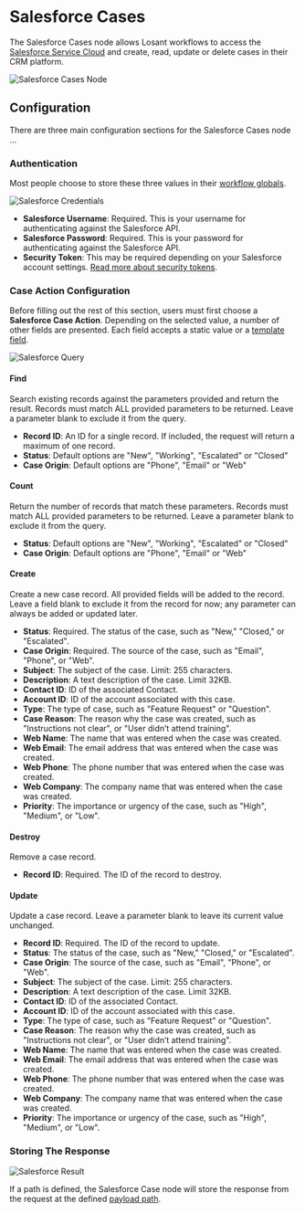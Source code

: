 # Salesforce Cases

The Salesforce Cases node allows Losant workflows to access the [Salesforce Service Cloud](https://www.salesforce.com/products/service-cloud/overview/) and create, read, update or delete cases in their CRM platform.

![Salesforce Cases Node](/images/workflows/data/salesforce-overview.png "Salesforce Cases Node")

## Configuration

There are three main configuration sections for the Salesforce Cases node ...

### Authentication

Most people choose to store these three values in their [workflow globals](/workflows/overview/#workflow-globals).

![Salesforce Credentials](/images/workflows/data/salesforce-credentials.png "Salesforce Credentials")

*   **Salesforce Username**: Required. This is your username for authenticating against the Salesforce API.
*   **Salesforce Password**: Required. This is your password for authenticating against the Salesforce API.
*   **Security Token**: This may be required depending on your Salesforce account settings. <a href="https://developer.salesforce.com/forums?id=906F00000009B2zIAE" target="_blank">Read more about security tokens</a>.

### Case Action Configuration

Before filling out the rest of this section, users must first choose a **Salesforce Case Action**. Depending on the selected value, a number of other fields are presented. Each field accepts a static value or a [template field](/workflows/overview/#template-fields-and-payload-paths).

![Salesforce Query](/images/workflows/data/salesforce-query.png "Salesforce Query")

#### Find

Search existing records against the parameters provided and return the result. Records must match ALL provided parameters to be returned. Leave a parameter blank to exclude it from the query.

*   **Record ID**: An ID for a single record. If included, the request will return a maximum of one record.
*   **Status**: Default options are "New", "Working", "Escalated" or "Closed"
*   **Case Origin**: Default options are "Phone", "Email" or "Web"

#### Count

Return the number of records that match these parameters. Records must match ALL provided parameters to be returned. Leave a parameter blank to exclude it from the query.

*   **Status**: Default options are "New", "Working", "Escalated" or "Closed"
*   **Case Origin**: Default options are "Phone", "Email" or "Web"

#### Create

Create a new case record. All provided fields will be added to the record. Leave a field blank to exclude it from the record for now; any parameter can always be added or updated later.

*   **Status**: Required. The status of the case, such as "New," "Closed," or "Escalated".
*   **Case Origin**: Required. The source of the case, such as "Email", "Phone", or "Web".
*   **Subject**: The subject of the case. Limit: 255 characters.
*   **Description**: A text description of the case. Limit 32KB.
*   **Contact ID**: ID of the associated Contact.
*   **Account ID**: ID of the account associated with this case.
*   **Type**: The type of case, such as "Feature Request" or "Question".
*   **Case Reason**: The reason why the case was created, such as "Instructions not clear", or "User didn’t attend training".
*   **Web Name**: The name that was entered when the case was created.
*   **Web Email**: The email address that was entered when the case was created.
*   **Web Phone**: The phone number that was entered when the case was created.
*   **Web Company**: The company name that was entered when the case was created.
*   **Priority**: The importance or urgency of the case, such as "High", "Medium", or "Low".

#### Destroy

Remove a case record.

*   **Record ID**: Required. The ID of the record to destroy.

#### Update

Update a case record. Leave a parameter blank to leave its current value unchanged.

*   **Record ID**: Required. The ID of the record to update.
*   **Status**: The status of the case, such as "New," "Closed," or "Escalated".
*   **Case Origin**: The source of the case, such as "Email", "Phone", or "Web".
*   **Subject**: The subject of the case. Limit: 255 characters.
*   **Description**: A text description of the case. Limit 32KB.
*   **Contact ID**: ID of the associated Contact.
*   **Account ID**: ID of the account associated with this case.
*   **Type**: The type of case, such as "Feature Request" or "Question".
*   **Case Reason**: The reason why the case was created, such as "Instructions not clear", or "User didn’t attend training".
*   **Web Name**: The name that was entered when the case was created.
*   **Web Email**: The email address that was entered when the case was created.
*   **Web Phone**: The phone number that was entered when the case was created.
*   **Web Company**: The company name that was entered when the case was created.
*   **Priority**: The importance or urgency of the case, such as "High", "Medium", or "Low".

### Storing The Response

![Salesforce Result](/images/workflows/data/salesforce-result.png "Salesforce Result")

 If a path is defined, the Salesforce Case node will store the response from the request at the defined [payload path](/workflows/overview/#payload-paths).

